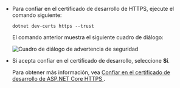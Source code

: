 * Para confiar en el certificado de desarrollo de HTTPS, ejecute el comando siguiente:

  ```console
  dotnet dev-certs https --trust
  ```

  El comando anterior muestra el siguiente cuadro de diálogo:

  ![Cuadro de diálogo de advertencia de seguridad](~/getting-started/_static/cert.png)

* Si acepta confiar en el certificado de desarrollo, seleccione **Sí**.

  Para obtener más información, vea [Confiar en el certificado de desarrollo de ASP.NET Core HTTPS ](xref:security/enforcing-ssl#trust-the-aspnet-core-https-development-certificate-on-windows-and-macos).
  
